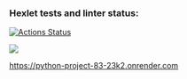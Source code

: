 ### Hexlet tests and linter status:
[![Actions Status](https://github.com/Yagamama/python-project-83/actions/workflows/hexlet-check.yml/badge.svg)](https://github.com/Yagamama/python-project-83/actions)

<a href="https://codeclimate.com/github/Yagamama/python-project-83/test_coverage"><img src="https://api.codeclimate.com/v1/badges/00bab1272fc6faaf2aa0/test_coverage" /></a>

https://python-project-83-23k2.onrender.com 

